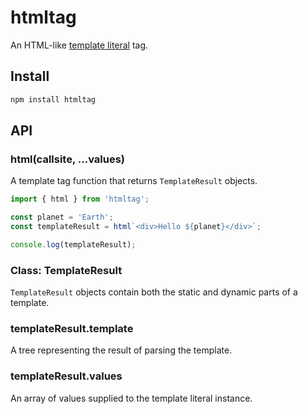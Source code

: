 # htmltag

An HTML-like [template literal](https://developer.mozilla.org/en-US/docs/Web/JavaScript/Reference/Template_literals) tag.

## Install

```sh
npm install htmltag
```

## API

### html(callsite, ...values)

A template tag function that returns `TemplateResult` objects.

```js
import { html } from 'htmltag';

const planet = 'Earth';
const templateResult = html`<div>Hello ${planet}</div>`;

console.log(templateResult);
```

### Class: TemplateResult

`TemplateResult` objects contain both the static and dynamic parts of a template.

### templateResult.template

A tree representing the result of parsing the template.

### templateResult.values

An array of values supplied to the template literal instance.
